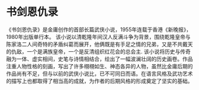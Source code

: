 # 书剑恩仇录

《书剑恩仇录》是金庸创作的首部长篇武侠小说，1955年连载于香港《新晚报》，1980年出版单行本。
该小说以清乾隆年间汉人反满斗争为背景，围绕乾隆皇帝与陈家洛二人间奇特的矛盾纠葛而展开，他俩既是有手足之情的兄弟，又是不共戴天的仇敌，一个是满族皇帝，一个是反清组织红花会的总会主.
该小说将历史与传奇融为一体、虚实相间，史笔与诗情相结合，绘出了一幅波澜壮阔的历史画卷。作品注重人物性格的刻画，写出了许多栩栩如生、神态各异的人物，虽然比金庸后期的作品尚有不足，但与以前的武侠小说比，已不可同日而语。在语言风格及武功艺术的描写上也都取得了相当高的成就，为作者的后期风格的形成奠定了坚实的基础。
